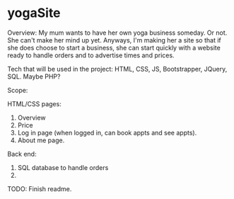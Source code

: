 # yogaSite

Overview: My mum wants to have her own yoga business someday. Or not. She can't make her mind up yet. Anyways, I'm making her
a site so that if she does choose to start a business, she can start quickly with a website ready to handle orders and 
to advertise times and prices. 

Tech that will be used in the project: HTML, CSS, JS, Bootstrapper, JQuery, SQL. Maybe PHP? 

Scope:

HTML/CSS pages:
1. Overview
2. Price 
3. Log in page (when logged in, can book appts and see appts). 
4. About me page. 

Back end:
1. SQL database to handle orders
2. 


TODO:
Finish readme. 


